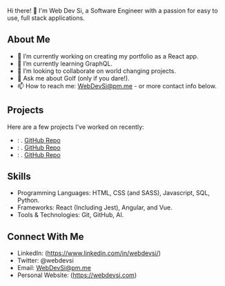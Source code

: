 Hi there! 👋 I'm Web Dev Si, a Software Engineer with a passion for easy to use, full stack applications.

## About Me

- 🔭 I’m currently working on creating my portfolio as a React app. 
- 🌱 I’m currently learning GraphQL.
- 👯 I’m looking to collaborate on world changing projects.
- 💬 Ask me about Golf (only if you dare!).
- 📫 How to reach me: WebDevSi@pm.me - or more contact info below.

## Projects

Here are a few projects I've worked on recently:

- **<Project Name>**: <Brief Project Description>. [GitHub Repo](<Link to GitHub Repo>)
- **<Project Name>**: <Brief Project Description>. [GitHub Repo](<Link to GitHub Repo>)
- **<Project Name>**: <Brief Project Description>. [GitHub Repo](<Link to GitHub Repo>)

## Skills

- Programming Languages: HTML, CSS (and SASS), Javascript, SQL, Python.
- Frameworks: React (Including Jest), Angular, and Vue.
- Tools & Technologies: Git, GitHub, AI.

## Connect With Me

- LinkedIn: (https://www.linkedin.com/in/webdevsi/)
- Twitter: @webdevsi
- Email: WebDevSi@pm.me
- Personal Website: (https://webdevsi.com)

<!---
WebDevSiDotCom/WebDevSiDotCom is a ✨ special ✨ repository because its `README.md` (this file) appears on your GitHub profile.
You can click the Preview link to take a look at your changes.
--->
